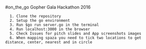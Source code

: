 #on_the_go 
Gopher Gala Hackathon 2016
    
      1. Clone the repository
      2. Setup the go environment
      3. Run $go run server.go in the terminal
      4. Run localhost:3000 in the browser
      5. Check Issues for pitch slides and App screenshots images
      6. When mapping spaza you need to tick two locations to get distance, center, nearest and in circle
